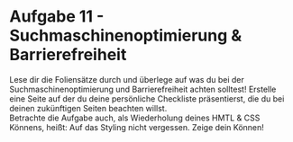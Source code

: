 # Aufgabe 11 - Suchmaschinenoptimierung & Barrierefreiheit

Lese dir die Foliensätze durch und überlege auf was du bei der Suchmaschinenoptimierung und Barrierefreiheit achten solltest!
Erstelle eine Seite auf der du deine persönliche Checkliste präsentierst, die du bei deinen zukünftigen Seiten beachten willst.<br>
Betrachte die Aufgabe auch, als Wiederholung deines HMTL & CSS Könnens, heißt: Auf das Styling nicht vergessen. Zeige dein Können!
